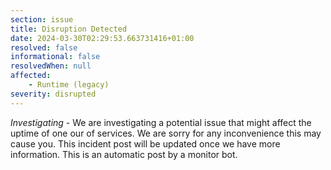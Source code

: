 ```yaml
---
section: issue
title: Disruption Detected
date: 2024-03-30T02:29:53.663731416+01:00
resolved: false
informational: false
resolvedWhen: null
affected:
    - Runtime (legacy)
severity: disrupted
---
```

*Investigating* - We are investigating a potential issue that might affect the uptime of one our of services. We are sorry for any inconvenience this may cause you. This incident post will be updated once we have more information.
This is an automatic post by a monitor bot.